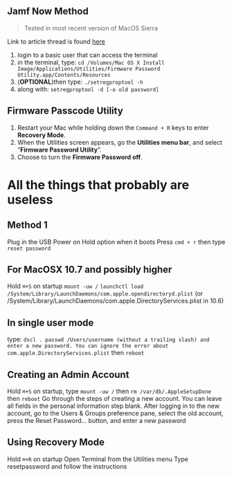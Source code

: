 ## Jamf Now Method
> Tested in most recent version of MacOS Sierra

Link to article thread is found [here](https://www.jamf.com/jamf-nation/discussions/5474/need-to-remove-firmware-password)
1. login to a basic user that can access the terminal
2. in the terminal, type: `cd /Volumes/Mac OS X Install Image/Applications/Utilities/Firmware Password Utility.app/Contents/Resources`
3. (**OPTIONAL**)then type: `./setregproptool -h`
4. along with: `setregproptool -d [-o old password]`

## Firmware Passcode Utility
1. Restart your Mac while holding down the `Command + R` keys to enter **Recovery Mode**.
2. When the Utilities screen appears, go the **Utilities menu bar**, and select “**Firmware Password Utility**”.
3. Choose to turn the **Firmware Password off**.

# All the things that probably are useless

## Method 1
Plug in the USB
Power on
Hold option when it boots
Press `cmd + r` then type `reset password`

## For MacOSX 10.7 and possibly higher
Hold `⌘+S` on startup
`mount -uw /`
`launchctl load /System/Library/LaunchDaemons/com.apple.opendirectoryd.plist` (or /System/Library/LaunchDaemons/com.apple.DirectoryServices.plist in 10.6)

## In single user mode
type: `dscl . passwd /Users/username (without a trailing slash) and enter a new password. You can ignore the error about com.apple.DirectoryServices.plist` then `reboot`

## Creating an Admin Account
Hold `⌘+S` on startup, type `mount -uw /` then `rm /var/db/.AppleSetupDone` then `reboot`
Go through the steps of creating a new account. You can leave all fields in the personal information step blank.
After logging in to the new account, go to the Users & Groups preference pane, select the old account, press the Reset Password... button, and enter a new password

## Using Recovery Mode
Hold `⌘+R` on startup
Open Terminal from the Utilities menu
Type resetpassword and follow the instructions
